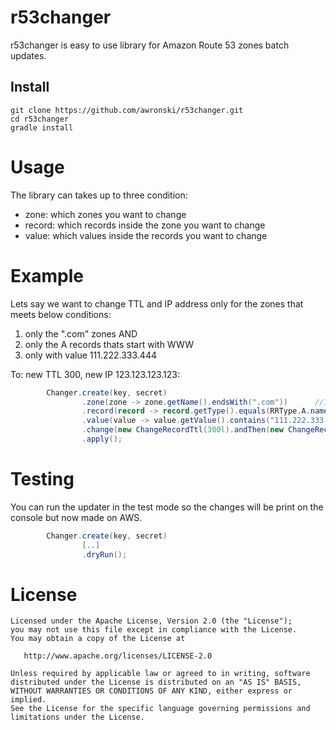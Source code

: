 # r53changer
r53changer is easy to use library for Amazon Route 53 zones batch updates.

## Install
```
git clone https://github.com/awronski/r53changer.git
cd r53changer
gradle install
```

# Usage
The library can takes up to three condition:
- zone: which zones you want to change
- record: which records inside the zone you want to change
- value: which values inside the records you want to change

# Example
Lets say we want to change TTL and IP address only for the zones that meets below conditions:
1) only the ".com" zones AND
2) only the A records thats start with WWW
3) only with value 111.222.333.444

To: new TTL 300, new IP 123.123.123.123:

```java
        Changer.create(key, secret)
                .zone(zone -> zone.getName().endsWith(".com"))      //1
                .record(record -> record.getType().equals(RRType.A.name()) && record.getName().startsWith("www."))      //2
                .value(value -> value.getValue().contains("111.222.333.444"))       //3
                .change(new ChangeRecordTtl(300l).andThen(new ChangeRecordValue("123.123.123.123")))    //change
                .apply();
```

# Testing
You can run the updater in the test mode so the changes will be print on the console but now made on AWS.
```java
        Changer.create(key, secret)
                [..]
                .dryRun();
```


License
=======

    Licensed under the Apache License, Version 2.0 (the "License");
    you may not use this file except in compliance with the License.
    You may obtain a copy of the License at

       http://www.apache.org/licenses/LICENSE-2.0

    Unless required by applicable law or agreed to in writing, software
    distributed under the License is distributed on an "AS IS" BASIS,
    WITHOUT WARRANTIES OR CONDITIONS OF ANY KIND, either express or implied.
    See the License for the specific language governing permissions and
    limitations under the License.
